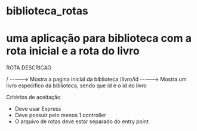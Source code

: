 # biblioteca_rotas
uma aplicação para biblioteca com a rota inicial e a rota do livro
================================================

ROTA                                       DESCRICAO

/               ----->                  Mostra a pagina inicial da biblioteca
/livro/id       ----->                 Mostra um livro especifico da biblioteca, sendo que id é o id do livro

Critérios de aceitação
- Deve usar Express
- Deve possuir pelo menos 1 controller
- O arquivo de rotas deve estar separado do entry point
